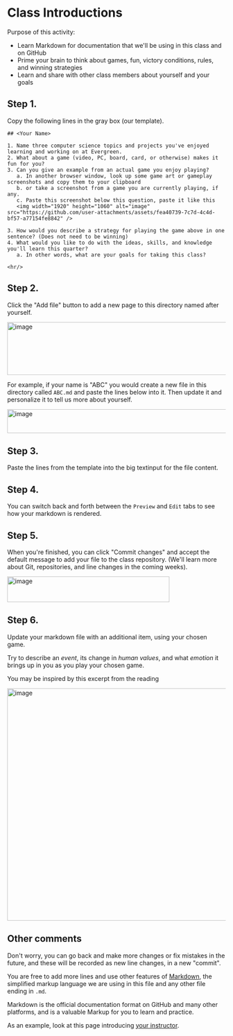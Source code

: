 # Class Introductions

Purpose of this activity:
* Learn Markdown for documentation that we'll be using in this class and on GitHub
* Prime your brain to think about games, fun, victory conditions, rules, and winning strategies
* Learn and share with other class members about yourself and your goals

## Step 1.
Copy the following lines in the gray box (our template).

```
## <Your Name>

1. Name three computer science topics and projects you've enjoyed learning and working on at Evergreen.
2. What about a game (video, PC, board, card, or otherwise) makes it fun for you?
3. Can you give an example from an actual game you enjoy playing?
   a. In another browser window, look up some game art or gameplay screenshots and copy them to your clipboard
   b. or take a screenshot from a game you are currently playing, if any.
   c. Paste this screenshot below this question, paste it like this
   <img width="1920" height="1060" alt="image" src="https://github.com/user-attachments/assets/fea40739-7c7d-4c4d-bf57-a77154fe8842" />

3. How would you describe a strategy for playing the game above in one sentence? (Does not need to be winning)
4. What would you like to do with the ideas, skills, and knowledge you'll learn this quarter?
   a. In other words, what are your goals for taking this class?

<hr/>
```

## Step 2.
Click the "Add file" button to add a new page to this directory named after yourself.

<img width="1382" height="122" alt="image" src="https://github.com/user-attachments/assets/4f894686-9879-4aa2-b938-6149c924d297" />

For example, if your name is "ABC" you would create a new file in this directory
called `ABC.md` and paste the lines below into it. Then 
update it and personalize it to tell us more about yourself.

<img width="602" height="55" alt="image" src="https://github.com/user-attachments/assets/fd08a2d5-a412-47f1-aa72-0b355b5d1552" />

## Step 3.
Paste the lines from the template into the big textinput for the file content.

## Step 4.
You can switch back and forth between the `Preview` and `Edit` tabs to see how your markdown is rendered.

## Step 5.
When you're finished, you can click "Commit changes" and accept the default message to add your file to the class repository.
(We'll learn more about Git, repositories, and line changes in the coming weeks).

<img width="374" height="59" alt="image" src="https://github.com/user-attachments/assets/27f050a6-14e2-4f72-8f67-3a6a8fc21f4c" />

## Step 6.

Update your markdown file with an additional item, using your chosen game.

Try to describe an *event*, its change in *human values*, and what *emotion* it brings up in you
as you play your chosen game.

You may be inspired by this excerpt from the reading

<img width="1002" height="536" alt="image" src="https://github.com/user-attachments/assets/f0f7454e-a683-45ea-bb05-c286da2dcd14" />

## Other comments
Don't worry, you can go back and make more changes or fix mistakes in the future, and these will be recorded as
new line changes, in a new "commit".

You are free to add more lines and use other features of [Markdown](https://github.com/adam-p/markdown-here/wiki/markdown-cheatsheet),
the simplified markup language we are using in this file and any other file ending in `.md`.

Markdown is the official documentation format on GitHub and many other platforms, and is
a valuable Markup for you to learn and practice.

As an example, look at this page introducing [your instructor](Paul.md).
